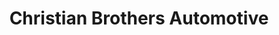 ---
title: "Christian Brothers Automotive"
url: /peoria/christian-brothers-automotive/
shop: Autowerkstatt
---